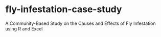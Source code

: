 # fly-infestation-case-study
A Community-Based Study on the Causes and Effects of Fly Infestation using R and Excel
